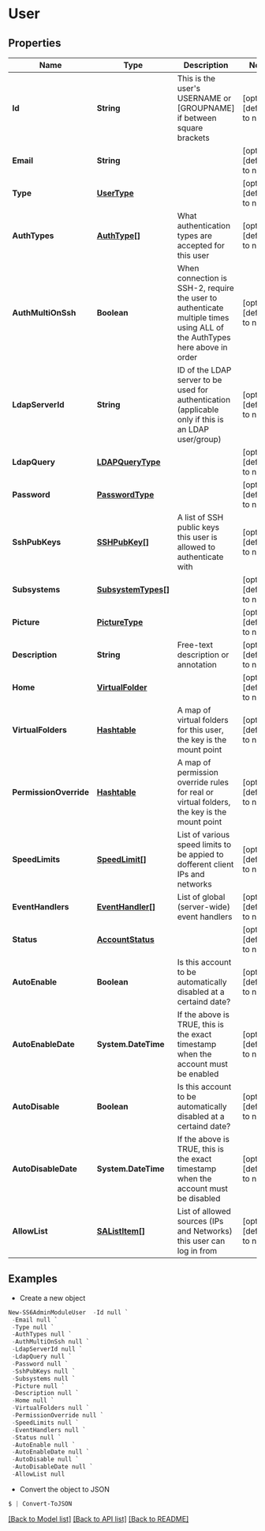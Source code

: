 # User
## Properties

Name | Type | Description | Notes
------------ | ------------- | ------------- | -------------
**Id** | **String** | This is the user&#39;s USERNAME or [GROUPNAME] if between square brackets | [optional] [default to null]
**Email** | **String** |  | [optional] [default to null]
**Type** | [**UserType**](UserType.md) |  | [optional] [default to null]
**AuthTypes** | [**AuthType[]**](AuthType.md) | What authentication types are accepted for this user | [optional] [default to null]
**AuthMultiOnSsh** | **Boolean** | When connection is SSH-2, require the user to authenticate multiple times using ALL of the AuthTypes here above in order | [optional] [default to null]
**LdapServerId** | **String** | ID of the LDAP server to be used for authentication (applicable only if this is an LDAP user/group) | [optional] [default to null]
**LdapQuery** | [**LDAPQueryType**](LDAPQueryType.md) |  | [optional] [default to null]
**Password** | [**PasswordType**](PasswordType.md) |  | [optional] [default to null]
**SshPubKeys** | [**SSHPubKey[]**](SSHPubKey.md) | A list of SSH public keys this user is allowed to authenticate with | [optional] [default to null]
**Subsystems** | [**SubsystemTypes[]**](SubsystemTypes.md) |  | [optional] [default to null]
**Picture** | [**PictureType**](PictureType.md) |  | [optional] [default to null]
**Description** | **String** | Free-text description or annotation | [optional] [default to null]
**Home** | [**VirtualFolder**](VirtualFolder.md) |  | [optional] [default to null]
**VirtualFolders** | [**Hashtable**](VirtualFolder.md) | A map of virtual folders for this user, the key is the mount point | [optional] [default to null]
**PermissionOverride** | [**Hashtable**](PermOverrider.md) | A map of permission override rules for real or virtual folders, the key is the mount point | [optional] [default to null]
**SpeedLimits** | [**SpeedLimit[]**](SpeedLimit.md) | List of various speed limits to be appied to dofferent client IPs and networks | [optional] [default to null]
**EventHandlers** | [**EventHandler[]**](EventHandler.md) | List of global (server-wide) event handlers | [optional] [default to null]
**Status** | [**AccountStatus**](AccountStatus.md) |  | [optional] [default to null]
**AutoEnable** | **Boolean** | Is this account to be automatically disabled at a certaind date? | [optional] [default to null]
**AutoEnableDate** | **System.DateTime** | If the above is TRUE, this is the exact timestamp when the account must be enabled | [optional] [default to null]
**AutoDisable** | **Boolean** | Is this account to be automatically disabled at a certaind date? | [optional] [default to null]
**AutoDisableDate** | **System.DateTime** | If the above is TRUE, this is the exact timestamp when the account must be disabled | [optional] [default to null]
**AllowList** | [**SAListItem[]**](SAListItem.md) | List of allowed sources (IPs and Networks) this user can log in from | [optional] [default to null]

## Examples

- Create a new object
```powershell
New-SS6AdminModuleUser  -Id null `
 -Email null `
 -Type null `
 -AuthTypes null `
 -AuthMultiOnSsh null `
 -LdapServerId null `
 -LdapQuery null `
 -Password null `
 -SshPubKeys null `
 -Subsystems null `
 -Picture null `
 -Description null `
 -Home null `
 -VirtualFolders null `
 -PermissionOverride null `
 -SpeedLimits null `
 -EventHandlers null `
 -Status null `
 -AutoEnable null `
 -AutoEnableDate null `
 -AutoDisable null `
 -AutoDisableDate null `
 -AllowList null
```

- Convert the object to JSON
```powershell
$ | Convert-ToJSON
```


[[Back to Model list]](../README.md#documentation-for-models) [[Back to API list]](../README.md#documentation-for-api-endpoints) [[Back to README]](../README.md)

